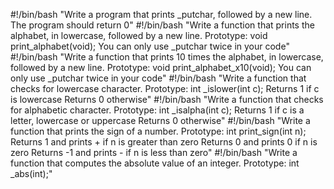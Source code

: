 #!/bin/bash
"Write a program that prints _putchar, followed by a new line.
The program should return 0"
#!/bin/bash
"Write a function that prints the alphabet, in lowercase, followed by a new line.
Prototype: void print_alphabet(void);
You can only use _putchar twice in your code"
#!/bin/bash
"Write a function that prints 10 times the alphabet, in lowercase, followed by a new line.
Prototype: void print_alphabet_x10(void);
You can only use _putchar twice in your code"
#!/bin/bash
"Write a function that checks for lowercase character.
Prototype: int _islower(int c);
Returns 1 if c is lowercase
Returns 0 otherwise"
#!/bin/bash
"Write a function that checks for alphabetic character.
Prototype: int _isalpha(int c);
Returns 1 if c is a letter, lowercase or uppercase
Returns 0 otherwise"
#!/bin/bash
"Write a function that prints the sign of a number.
Prototype: int print_sign(int n);
Returns 1 and prints + if n is greater than zero
Returns 0 and prints 0 if n is zero
Returns -1 and prints - if n is less than zero"
#!/bin/bash
"Write a function that computes the absolute value of an integer.
Prototype: int _abs(int);"
